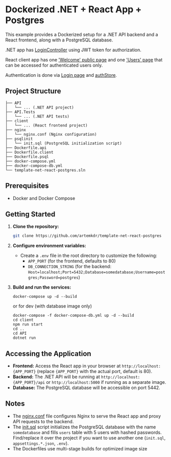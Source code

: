 # Dockerized .NET + React App + Postgres

This example provides a Dockerized setup for a .NET API backend and a React frontend, along with a PostgreSQL database.

.NET app has [LoginController](API/Controllers/LoginController.cs) using JWT token for authorization.

React client app has one ['Welcome' public page](client/src//pages/Welcome.tsx) and one ['Users' page](client/src/pages/UsersPage.tsx) that can be accessed for authenticated users only.

Authentication is done via [Login page](client/src/pages/Login.tsx) and [authStore](client/src/stores/authStore.ts).

## Project Structure
```
├── API
│   └── ... (.NET API project)
├── API.Tests
│   └── ... (.NET API tests)
├── client
│   └── ... (React frontend project)
├── nginx
│   └── nginx.conf (Nginx configuration)
├── psqlinit
│   └── init.sql (PostgreSQL initialization script)
├── Dockerfile.api
├── Dockerfile.client
├── Dockerfile.psql
├── docker-compose.yml
├── docker-compose-db.yml
└── template-net-react-postgres.sln

```

## Prerequisites

- Docker and Docker Compose

## Getting Started

1. **Clone the repository:**

   ```bash
   git clone https://github.com/artemkdr/template-net-react-postgres   
   ```
2. **Configure environment variables:**
    * Create a `.env` file in the root directory to customize the following:
        * `APP_PORT` (for the frontend, defaults to 80)
        * `DB_CONNECTION_STRING` (for the backend: `Host=localhost;Port=5432;Database=somedatabase;Username=postgres;Password=postgres`)

3. **Build and run the services:**
    ```
    docker-compose up -d --build
    ```
    or for dev (with database image only)
    ```
    docker-compose -f docker-compose-db.yml up -d --build
    cd client    
    npm run start
    cd ..
    cd API
    dotnet run
    ```

## Accessing the Application
* **Frontend:** Access the React app in your browser at `http://localhost:{APP_PORT}` (replace `{APP_PORT}` with the actual port, default is 80).
* **Backend:** The .NET API will be running at `http://localhost:{APP_PORT}/api` or `http://localhost:5000` if running as a separate image.
* **Database:** The PostgreSQL database will be accessible on port 5442.

## Notes
* The [nginx.conf](nginx/nginx.conf) file configures Nginx to serve the React app and proxy API requests to the backend.
* The [init.sql](psqlinit/init.sql) script initializes the PostgreSQL database with the name `somedatabase` and fills `users` table with 5 users with hashed passwords. Find/replace it over the project if you want to use another one (`init.sql`, `appsettings.*.json`, `.env`).
* The Dockerfiles use multi-stage builds for optimized image size